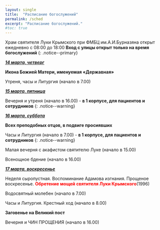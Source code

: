```yaml
---
layout: single
title:  "Расписание богослужений"
permalink: /sched
excerpt: "Расписание богослужений."
#toc: true
---
```


Храм святителя Луки Крымского при ФМБЦ им.А.И.Бурназяна открыт ежедневно с 08:00 до 18:00
__Вход с улицы открыт только на время богослужений__
{: .notice--primary}

<!-----
<style type="text/css">
  p {
    color: red;
  }
</style>
-->

<!-----
Вечерня и утреня (начало в 16.00) – в 1 корпусе (с пропуском)
{: .notice--warning}
-->

**_<span style="text-decoration:underline;">14 марта, четверг</span>_**

**Икона Божией Матери, именуемая «Державная»**

Утреня, часы и Литургия (начало в 7.00)

**_<span style="text-decoration:underline;">15 марта, пятница</span>_**

Вечерня и утреня (начало в 16.00) - **в 1 корпусе, для пациентов и сотрудников**
{: .notice--warning}

**_<span style="text-decoration:underline;">16 марта, суббота</span>_**

**Всех преподобных отцов, в подвиге просиявших**

Часы и Литургия (начало в 7.00) - **в 1 корпусе, для пациентов и сотрудников**
{: .notice--warning}

Малая вечерня с акафистом святителю Луке (начало в 15.00)

Всенощное бдение (начало в 16.00)

**_<span style="text-decoration:underline;">17 марта, воскресенье</span>_**

Неделя сыропустная. Воспоминание Адамова изгнания. Прощеное воскресенье. <span style="color:red;">**Обретение мощей святителя Луки Крымского**</span>(1996)

Водосвятный молебен (начало в 7.00)

Часы и Литургия. Крестный ход (начало в 8.00)

**Заговенье на Великий пост**

 Вечерня и ЧИН ПРОЩЕНИЯ (начало в 16.00)

